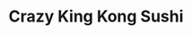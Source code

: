 ---
layout: place
title: "Crazy King Kong Sushi"
permalink: /california/thousand-oaks/crazy-king-kong-sushi.html
stateAbbr: CA
stateName: California
cityName: Thousand Oaks
seo:
  name: "Crazy King Kong Sushi"
  type: Restaurant
  links: http://www.facebook.com/crazykingkongsushi
description: "Looking for sushi in Thousand Oaks, California? Check out Crazy King Kong Sushi for a delightful Japanese dining experience. Enjoy a variety of sushi and oth..."
place_id: ChIJ8TfMYbs66IAR--Ur2eDgHjY
photos:
  - name: >-
      places/ChIJ8TfMYbs66IAR--Ur2eDgHjY/photos/AeeoHcKu9ZRidvfYwOwzWcUVIKkIBB3BHojfkh2vG9srJxL4-mh-_y3DLlNLsFDVQuNjGw0FZp78aMJqf3nKom2Fk3IaMho3jCbcq_NmdaROzukz_R9S22_gawi27le0qN1mZgC_Y70mQp5Pz5ElUotRn1r0F-tkLFnSeTCUKiIYVczgIkaAz-WlgEJkOWI2v1SAuxYhFaqEmPlKW9Hat2urxe67TI45_69WMuQ9dcTpgImGkXBEb_aBZoU1cfFiOR5A9YFjqf0Sq5_Be3BwYFKdmkMh71dk5Aspehs7SoIJOUAQ8IrXT_Ou2MnnFQeO3F0P4m8wEpjAYqWfhMnG9MVgCivoyUjooGM1_BGfjKRr7HBv0P0MlocTcGVna50z3PBm2XZX4u8y-Hm7aX6KDNLpznMF5wH453twd2hQxfNU_nxjQA
    widthPx: 4032
    heightPx: 3024
    authorAttributions:
      - displayName: Tim Lee
        uri: https://maps.google.com/maps/contrib/104520945509186126341
        photoUri: >-
          https://lh3.googleusercontent.com/a-/ALV-UjUGYhmMyqYtbjxJzJiu4CQnClkxGlswnid_yIP-3B8gKZRRFDDyDQ=s100-p-k-no-mo
    flagContentUri: >-
      https://www.google.com/local/imagery/report/?cb_client=maps_api_places.places_api&image_key=!1e10!2sCIHM0ogKEICAgICvirjCcA&hl=en-US
    googleMapsUri: >-
      https://www.google.com/maps/place//data=!3m4!1e2!3m2!1sCIHM0ogKEICAgICvirjCcA!2e10!4m2!3m1!1s0x80e83abb61cc37f1:0x361ee0e0d92be5fb
  - name: >-
      places/ChIJ8TfMYbs66IAR--Ur2eDgHjY/photos/AeeoHcK2hmO52Y6gxMX82MKt-Cc4QoOyT_uLtgZU0e0BVuCWGQKX62us-MYxckyD8TwYpBRgnVXJ-_zVK_H-mU9JqYzxOUE-sLstkdHVc3-KW5iCgQgV_nUGwlDyrn13jzSArBw_z3hb5JdXHGj7MaabFwZCENjml4r-yjUHmEc3-D2KjE3dHSSiLE6GFmztvIBUEQB3uzZ4bpUmCD_IdHGsY3jei2T5scpLZKi7dJlwtJntjvf6uq8gSZArdiTYR5yW4gpSQOwh7DhmrghEYoz3CEGPcVFi_fHVbsi7YWoV_tGg91AkJIPNKQMMlxEz6bkKHS4_CatuoexRqvuIG02VMoQSTjJaJr6lhuTQ3R97HHBxSA1zQMxZn9z7IUaNEurtucBCmo1pStrDzy5Eil4-xWiazaxnCj-F8XlCjrwkJ8f9IqCw
    widthPx: 3024
    heightPx: 4032
    authorAttributions:
      - displayName: Tim Lee
        uri: https://maps.google.com/maps/contrib/104520945509186126341
        photoUri: >-
          https://lh3.googleusercontent.com/a-/ALV-UjUGYhmMyqYtbjxJzJiu4CQnClkxGlswnid_yIP-3B8gKZRRFDDyDQ=s100-p-k-no-mo
    flagContentUri: >-
      https://www.google.com/local/imagery/report/?cb_client=maps_api_places.places_api&image_key=!1e10!2sCIHM0ogKEICAgICvioSDwAE&hl=en-US
    googleMapsUri: >-
      https://www.google.com/maps/place//data=!3m4!1e2!3m2!1sCIHM0ogKEICAgICvioSDwAE!2e10!4m2!3m1!1s0x80e83abb61cc37f1:0x361ee0e0d92be5fb
  - name: >-
      places/ChIJ8TfMYbs66IAR--Ur2eDgHjY/photos/AeeoHcL4pJLBtrgBTpQsgmNYp6--mXw6DgSpYJgJjtsaWn9Q3nlMXRFo90dShfHDuOZPqMvY4FMwB-WvfngUfHHiXC0PAsM_h-R15iu3THCnWX2FHT8t-wXqlXdjgS4Fc_49IRUl-yjd7IQi8FqHpMEXBZZtqLOZAQS4s60JwBR3ducR1sQ8s68UzFwGzrsR1WsdmCQSETNAJe_Ca_Odmw1HrbVCuRtKPplOoxStTd6-KLdfvlrP4c9FRafrnk-pscEEgeFa40rg_r6uykL2zcs7P2CNpSYU-j0RloyImEguba8OfFq8weqGgzuL8OPkYONbFeY2dbrowY8VHiTvcOUsyCXkdmoMz9v4WwHAE2szhwCwKGl4OzreGCQ6OW-0hFoVCyp8OzZG5oguMatWhc_8cdnTw9fsoEZYbb_rwVZxiDqmpA
    widthPx: 4000
    heightPx: 2252
    authorAttributions:
      - displayName: Ariel & Tyla
        uri: https://maps.google.com/maps/contrib/117177872424866757473
        photoUri: >-
          https://lh3.googleusercontent.com/a-/ALV-UjX2F0WXWu4JqhSzh_TzY-FNF8pDJwnghfM-_QmIgweKpFnDmCPm=s100-p-k-no-mo
    flagContentUri: >-
      https://www.google.com/local/imagery/report/?cb_client=maps_api_places.places_api&image_key=!1e10!2sCIHM0ogKEICAgICri-2CFg&hl=en-US
    googleMapsUri: >-
      https://www.google.com/maps/place//data=!3m4!1e2!3m2!1sCIHM0ogKEICAgICri-2CFg!2e10!4m2!3m1!1s0x80e83abb61cc37f1:0x361ee0e0d92be5fb
  - name: >-
      places/ChIJ8TfMYbs66IAR--Ur2eDgHjY/photos/AeeoHcI8FFT-ZTaWI7S4ob5QdFJRGoENsLFCSxiBvK1oaOvq7ZSZRkCy-0lb2by0s78ChVj6LTO02nm8wwpmQYvIJ5ad7Bpe8ZUyWD5RivXDl7dXGvvoeuoNmbZU4nJDTpGhVww6lfzfiWwkFdkRKeBSqKCIjNmmxbKglmulPVdRLsGkhFU3PRPju4u6NRECbW13UV22ormVOu0S9hVbUDYJ6XrzeAkMgApWBwDNiBFX5ldHTRiFu6IZXA_HP5fE6nYUA-pxirztyMHO2Zp4bSdzG3OE6kzNsImONwjG1lZoh04lj9XELjhRADFxhjisXHQz3ZVemL31z0fa5ivNUI-Fh9uHdsfPcbCIqQw--0qmb3C4Tad9pDAxNtdaHHqpENC2P9eGToFtf-DXLPWSNrrzYYJg0sAkNQiA4dmiJL028mTV9A
    widthPx: 3072
    heightPx: 4080
    authorAttributions:
      - displayName: Erin Pickel
        uri: https://maps.google.com/maps/contrib/116878497475884237222
        photoUri: >-
          https://lh3.googleusercontent.com/a-/ALV-UjV0objHsdBR7qM7Z6Jui-VznctPooYv1IUXR4ykqCI367XohnLiuw=s100-p-k-no-mo
    flagContentUri: >-
      https://www.google.com/local/imagery/report/?cb_client=maps_api_places.places_api&image_key=!1e10!2sCIHM0ogKEICAgID90sDfbQ&hl=en-US
    googleMapsUri: >-
      https://www.google.com/maps/place//data=!3m4!1e2!3m2!1sCIHM0ogKEICAgID90sDfbQ!2e10!4m2!3m1!1s0x80e83abb61cc37f1:0x361ee0e0d92be5fb
  - name: >-
      places/ChIJ8TfMYbs66IAR--Ur2eDgHjY/photos/AeeoHcL7Cipx1C7ms1Ugj-Bgxt1nyG51ntxlzyEBOo4qfhJMICknXIpB5lBqUaurLsEBHrQZtbN5hFHE5199hWgDLUPBK_xrYlnKC0akWLZVgomHTKZ2qF6iQRWocQJzNmmDUylQxHdWL-WNtnFrKA4YcGAfDm23tWhRqRQsdwp-dWjc7drKGr8lk0ijK0u6UOS6zHL8Zzv0hO4y0anLGYExCDrz9exTUdRwaB7bDMCC8nE9E91xxcf1p7CIL37Plg71uPQlegfBeEP0lK7cMUusdjjEhB8Xoz3LA9h5NH7Pg8ak8UqFoxxHDZON-LZmDQck-F9JBGjFzSUu8lHUO3lNoH33jlZ7FwzkeHF4kzUQfvXnu8cwlSzFH_VwLF1H05igS_kgNasO66NmSh5QRlSKBt54k1kISQDPu0fh4nZJTEUGO5x4
    widthPx: 4000
    heightPx: 3000
    authorAttributions:
      - displayName: Harry Schay
        uri: https://maps.google.com/maps/contrib/117569589178546809168
        photoUri: >-
          https://lh3.googleusercontent.com/a/ACg8ocLpY4-wJ72lGvIxpnkpwtCyVivhmRLK-vGsAlS7tD7TRvdg1A=s100-p-k-no-mo
    flagContentUri: >-
      https://www.google.com/local/imagery/report/?cb_client=maps_api_places.places_api&image_key=!1e10!2sCIHM0ogKEICAgIC16b6igAE&hl=en-US
    googleMapsUri: >-
      https://www.google.com/maps/place//data=!3m4!1e2!3m2!1sCIHM0ogKEICAgIC16b6igAE!2e10!4m2!3m1!1s0x80e83abb61cc37f1:0x361ee0e0d92be5fb
  - name: >-
      places/ChIJ8TfMYbs66IAR--Ur2eDgHjY/photos/AeeoHcJ22z65jZIExzIFJJdoSIVgmm8eb0qbL2ZsHzh-Mza2gipKkfkXwoZcUmg0XM-fGtPmU0m_v9ntFLLJE0WWTYgueSJCsD4QLtLoDwcSnYtwt2Tg-HZpsX-7xgO7Asz1LJiD8k_JMYLHxLz6zoK3EyGSpudvoeGqsrnRSvkL8r30VvJ_5m_QTaum2OLRU10UpL27IZ82Xw0gshaW1A8i1aG2p3Ik5_Zus2ca0p7HugB16hhsFPtBsblIJE1ZAxil7lvaLzewFV7WKVGfBtBCIjw5daMcmbekrgIMV1QoHYCNsI2Pnd6Ue1X3ACtw7xr-E-NwHYJtIjjUEps-u6uicWWO02uZCFtJqlkY3NuB-xWh_c_ZL186pB2y9nwiInQUdhozB6ajq0LYR5QjxyfdObUBdzEaeZkqn2K4k92OAD8l_LtX
    widthPx: 3024
    heightPx: 4032
    authorAttributions:
      - displayName: Chris Anthony
        uri: https://maps.google.com/maps/contrib/112501601218526330421
        photoUri: >-
          https://lh3.googleusercontent.com/a-/ALV-UjWG2q6jmKAChvYKGNMBNsgCKZx1IYfQ8Hf0AqRCq0zra3MzIJj-BA=s100-p-k-no-mo
    flagContentUri: >-
      https://www.google.com/local/imagery/report/?cb_client=maps_api_places.places_api&image_key=!1e10!2sCIHM0ogKEICAgID2ocicuAE&hl=en-US
    googleMapsUri: >-
      https://www.google.com/maps/place//data=!3m4!1e2!3m2!1sCIHM0ogKEICAgID2ocicuAE!2e10!4m2!3m1!1s0x80e83abb61cc37f1:0x361ee0e0d92be5fb
  - name: >-
      places/ChIJ8TfMYbs66IAR--Ur2eDgHjY/photos/AeeoHcL_RAAC9tCwlF2-jUFcRhiOjWagyB8OXE3LMPCce7M5mKbQ8ZxAWcNKCScQwZfsHDTqtOtsc_2_Z6WUlhRL93QVEJWak8GuJPvvETljurimjEr3suLOPLRfMOJkZaTyXK7YA43ecfW8K-zfLbhW6LSWtbv__pZzIqHwLSQX12l6HMaSDaBUac1oizsWhbb5YG322eBhDwqulZm3cAb3xKNKCAEqSVmnUCN8fnS55_vLPC7cv0aXa0eLiox-Jyw7Ue4VWK4aT3MsHwNHMlaqs2dJsQSFG-Pp9apsKitlk3Ij1NGAFk5nVlOo-AklZ0uqUK5D5RK4dBEk1xJrXuOVNz7RYmImuh6QB48_8yjwopbA53i9oArYUeH3ZOzD8aDTpErfeH8Tim1ZeB-RSwWH5VGGeAf1Hx7i2LbT00t3Mn-lsw
    widthPx: 3000
    heightPx: 4000
    authorAttributions:
      - displayName: Carlos Osmar Padilla
        uri: https://maps.google.com/maps/contrib/107392923877073913439
        photoUri: >-
          https://lh3.googleusercontent.com/a-/ALV-UjXZDYdo3V9m6ArgYuBlQxOmG-DHf-NTJHnOQvgg1LJ1g8gjPjLIzw=s100-p-k-no-mo
    flagContentUri: >-
      https://www.google.com/local/imagery/report/?cb_client=maps_api_places.places_api&image_key=!1e10!2sCIHM0ogKEICAgIDB15bCZA&hl=en-US
    googleMapsUri: >-
      https://www.google.com/maps/place//data=!3m4!1e2!3m2!1sCIHM0ogKEICAgIDB15bCZA!2e10!4m2!3m1!1s0x80e83abb61cc37f1:0x361ee0e0d92be5fb
  - name: >-
      places/ChIJ8TfMYbs66IAR--Ur2eDgHjY/photos/AeeoHcIi1zkCkRUzaqWxkBedbfc_JCpwqxkf7fqlg1hnNkK8JcnWqBzltJPs2Y2JYP-2urXYRXLyFAJ8PRU_5Qwe3S9wtVCdJdvUJYbrXemyD_y3xM35Br0LKeZ9GEP8BVJV9aqVfPcthDUm-Y_lH326UHOeS9SytQB0uD7tTV4uFUFj48Gz9ErtLtOQfWY1jBiU9zOtnSoAm2AuW2Lgrp4s6gWmOorhFsssVPInZedMbaCXhXonKQDX5bNge66LPTeZRKogpi-y2cvgYABkvupgrEOPyGFT3BuREzQMSBJCnasP2kkaWryldOD-v9rtt1wii5Hk9nwrk0tr3JkCfl2qh3SUjfQPGJPqPg3m0oFyy-yogQW_hEXql-oyilb45__EoJ6_fQrOx0qF6rdL4FAwBVBJ-lb5-ASUphMcNPcLu7Ceag
    widthPx: 1600
    heightPx: 1200
    authorAttributions:
      - displayName: Pete VR
        uri: https://maps.google.com/maps/contrib/113669083092743649779
        photoUri: >-
          https://lh3.googleusercontent.com/a-/ALV-UjWiDePx7l3592g74t61nShcSCIuP_Vf1JU1nME4xrw3YWbeLsxJrA=s100-p-k-no-mo
    flagContentUri: >-
      https://www.google.com/local/imagery/report/?cb_client=maps_api_places.places_api&image_key=!1e10!2sCIHM0ogKEICAgICE0M3vNA&hl=en-US
    googleMapsUri: >-
      https://www.google.com/maps/place//data=!3m4!1e2!3m2!1sCIHM0ogKEICAgICE0M3vNA!2e10!4m2!3m1!1s0x80e83abb61cc37f1:0x361ee0e0d92be5fb
  - name: >-
      places/ChIJ8TfMYbs66IAR--Ur2eDgHjY/photos/AeeoHcLnVmXjrQOiLN8RofXDgXYyX2_zgZuunQJOUOoFoG3DVAK2MdaRP7LdC23r_sD0Kj5MeFlAYUl6onkJdo1mu3UCroWZUFBJBRGiN2PuoaZ5QcyEGmts6zp6uVBsZR6QjfBli06tujsB2G0wt6i_6b9oJwI8fODUhlYa4HkoyhHhQ1Uzi7tpXJFtzmJtnXHLWfiigaXLf8oE0KJayeirCQ_-Se4ctyQegqkE8P93SXfXRZm4tGCkjtMiZnAyZ1w88Ol-V1TTdTMSJTdkLI1DVS_tZTmN089_K7whWQSG7jgYYTBk2u70edQ3UdRcg_3C2BNt6uZG2F8FNKmWoE1IDgpo6g0je1DG_GCqfjjCHjzQMbLs6WOFoKHXPHMiATSfY_AyHMCygNscuZaHqTME5rnwMVMF6kCWTE897GFemTuyGR8d
    widthPx: 4800
    heightPx: 2700
    authorAttributions:
      - displayName: Philippe Broucqsault
        uri: https://maps.google.com/maps/contrib/109290460001455774813
        photoUri: >-
          https://lh3.googleusercontent.com/a-/ALV-UjXIE4loi8ozk9zUN_LNZFlVRJ5NXWrcuhKcDgR0RA211_j-GCWftQ=s100-p-k-no-mo
    flagContentUri: >-
      https://www.google.com/local/imagery/report/?cb_client=maps_api_places.places_api&image_key=!1e10!2sCIHM0ogKEICAgID45efhgwE&hl=en-US
    googleMapsUri: >-
      https://www.google.com/maps/place//data=!3m4!1e2!3m2!1sCIHM0ogKEICAgID45efhgwE!2e10!4m2!3m1!1s0x80e83abb61cc37f1:0x361ee0e0d92be5fb
  - name: >-
      places/ChIJ8TfMYbs66IAR--Ur2eDgHjY/photos/AeeoHcKVb26RfNQbZC55K67a2Gh0KUZ99pg1bnYyNNOMv1ku_G5KQAChNixZgaD0oXNl8_nH8lWIliwWui0PC77wba-h321y_dnwe1eHyEKAly0hJOrMOWkPDsdRZB8X4Of0a9Fwug4PfIwiIt6QZMWjJnptije_0Wvj945Qt5D-xu0-ETf_lio-O1TBbxPWCNSLuou7Xe1HpqENsipDr_ZmwSt1YkFaitslSvWQ7NqHKb18R-EhJ-zgwfeFi9uXJzJyEfjyQ-LwIMDrkJsHHlV5kj77-3Ra86KQdt6680J7YRMo7E314T9X-NucKXKqVHX-vKHR76Q66rF5AiuBL7IMlYGVJoKoHh_F7H5tzsP1BM9sUFhNYS8haO5pi6uE2GTITscaOblrL3FcZ-__tX_6fT2MhClnvb39N2RLaICFSyT0Fg
    widthPx: 1907
    heightPx: 2842
    authorAttributions:
      - displayName: William Stone
        uri: https://maps.google.com/maps/contrib/114599039844224626160
        photoUri: >-
          https://lh3.googleusercontent.com/a/ACg8ocLfrtqZkRBCtHXcX12SM-NvZ_SZ2_ASYDfeNBz9oFuylTJP8vO6=s100-p-k-no-mo
    flagContentUri: >-
      https://www.google.com/local/imagery/report/?cb_client=maps_api_places.places_api&image_key=!1e10!2sCIHM0ogKEICAgID4p9fUBw&hl=en-US
    googleMapsUri: >-
      https://www.google.com/maps/place//data=!3m4!1e2!3m2!1sCIHM0ogKEICAgID4p9fUBw!2e10!4m2!3m1!1s0x80e83abb61cc37f1:0x361ee0e0d92be5fb
address: 215 N Moorpark Rd, Thousand Oaks, CA 91360, USA
street: 215 N Moorpark Rd
city: Thousand Oaks
state: CA
zip: '91360'
country: USA
neighborhood: null
latitude: '34.182720'
longitude: '-118.877589'
accessibility_options:
  wheelchairAccessibleParking: true
  wheelchairAccessibleEntrance: true
  wheelchairAccessibleRestroom: true
  wheelchairAccessibleSeating: true
business_status: OPERATIONAL
name: Crazy King Kong Sushi
google_maps_links:
  directionsUri: >-
    https://www.google.com/maps/dir//''/data=!4m7!4m6!1m1!4e2!1m2!1m1!1s0x80e83abb61cc37f1:0x361ee0e0d92be5fb!3e0
  placeUri: https://maps.google.com/?cid=3899801583670257147
  writeAReviewUri: >-
    https://www.google.com/maps/place//data=!4m3!3m2!1s0x80e83abb61cc37f1:0x361ee0e0d92be5fb!12e1
  reviewsUri: >-
    https://www.google.com/maps/place//data=!4m4!3m3!1s0x80e83abb61cc37f1:0x361ee0e0d92be5fb!9m1!1b1
  photosUri: >-
    https://www.google.com/maps/place//data=!4m3!3m2!1s0x80e83abb61cc37f1:0x361ee0e0d92be5fb!10e5
primary_type: Sushi Restaurant
opening_hours:
  regular: null
  current: null
secondary_opening_hours:
  regular:
    weekdayDescriptions: null
    type: null
  current:
    weekdayDescriptions: null
    type: null
phone: (805) 496-7106
price_level: PRICE_LEVEL_MODERATE
price_range: $20 &ndash; $30
rating: '4.0'
rating_count: 360
website: http://www.facebook.com/crazykingkongsushi
reviews: null
parking_options: null
payment_options: null
allow_dogs: null
curbside_pickup: null
delivery: null
dine_in: null
good_for_children: null
good_for_groups: null
good_for_sports: null
live_music: null
menu_for_children: null
outdoor_seating: null
reservable: null
restroom: null
serves_beer: null
serves_breakfast: null
serves_brunch: null
serves_cocktails: null
serves_coffee: null
serves_dinner: null
serves_dessert: null
serves_lunch: null
serves_vegetarian_food: null
serves_wine: null
takeout: null
summary: null

---